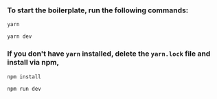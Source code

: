 ### To start the boilerplate, run the following commands:
```
yarn

yarn dev
```
### If you don't have `yarn` installed, delete the `yarn.lock` file and install via npm,
```
npm install

npm run dev
```

